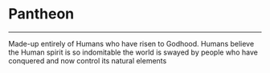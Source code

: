 # Pantheon
***
Made-up entirely of Humans who have risen to Godhood. Humans believe the Human spirit is so indomitable the world is swayed by people who have conquered and now control its natural elements